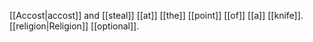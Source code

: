 [[Accost|accost]] and [[steal]] [[at]] [[the]] [[point]] [[of]] [[a]] [[knife]]. [[religion|Religion]] [[optional]].